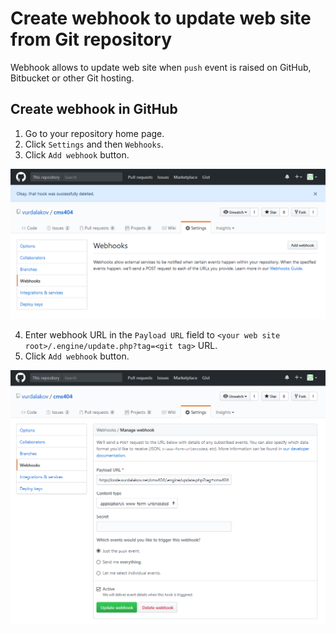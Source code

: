 ﻿# Create webhook to update web site from Git repository

Webhook allows to update web site when `push` event is raised on GitHub, Bitbucket or other Git hosting.

## Create webhook in GitHub

1. Go to your repository home page.
2. Click `Settings` and then `Webhooks`.
3. Click `Add webhook` button.

![Create webhook in GitHub](img/webhook1.png)

4. Enter webhook URL in the `Payload URL` field to `<your web site root>/.engine/update.php?tag=<git tag>` URL.
5. Click `Add webhook` button.

![Create webhook in GitHub](img/webhook2.png)
